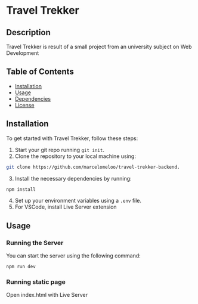 # Travel Trekker

## Description

Travel Trekker is result of a small project from an university subject on Web Development

## Table of Contents

- [Installation](#installation)
- [Usage](#usage)
- [Dependencies](#dependencies)
- [License](#license)

## Installation

To get started with Travel Trekker, follow these steps:

1. Start your git repo running `git init`.
2. Clone the repository to your local machine using:
```bash 
git clone https://github.com/marcelomeloo/travel-trekker-backend.
```
3. Install the necessary dependencies by running:
```bash
npm install
```
4. Set up your environment variables using a `.env` file.
5. For VSCode, install Live Server extension

## Usage

### Running the Server

You can start the server using the following command:

```bash
npm run dev
```

### Running static page

Open index.html with Live Server